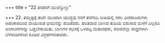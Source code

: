 +++
title = "22 ತನತನಗೆ ಮುಙ್ಕೊಣ್ಡು"

+++
22. ತಮ್ಮಷ್ಟಕ್ಕೆ ತಾವೇ ಮುಂದಾಗಿ ಯುದ್ಧವು ನನಗೆ ತನಗೆಂಬ ರೀತಿಯಲ್ಲಿ ಸಕಲ ವೀರರಾಜರುಗಳು ಅಹಂಕಾರದಿಂದ ವಾಯುಸುತ ಭೀಮನನ್ನು ಹೊಡೆದರು. ಹರಿತವಾದ ಬಾಣದ ತುದಿಯ ಬಿರುಸಾದ ಮಳೆಗೆ ಎಲ್ಲರೂ ಅಂಗಾಂಗಗಳನ್ನು ಒಡ್ಡಬೇಕಾಯಿತು. ಬಾಣಗಳ ರಭಸಕ್ಕೆ  ಒಳಪಟ್ಟ ಮಹಾರಥರು, ಶರೀರವೆಲ್ಲಾ ರಂಧ್ರಗಳಾಗಿ ಬೆಳಕಿಂಡಿಗಳಿಂದ ಕೂಡಿದ ವಿಗ್ರಹಗಳಂತಾದರು.